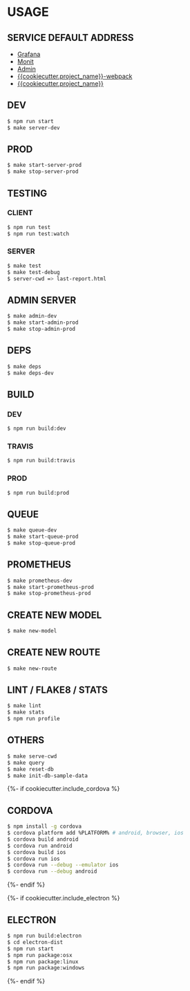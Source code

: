 # USAGE

## SERVICE DEFAULT ADDRESS

* [Grafana](http://127.0.0.1:3000)
* [Monit](http://127.0.0.1:2812)
* [Admin](http://127.0.0.1:31337)
* [{{cookiecutter.project_name}}-webpack](http://127.0.0.1:8080)
* [{{cookiecutter.project_name}}](http://127.0.0.1:8000)

## DEV

```bash
$ npm run start
$ make server-dev
```

## PROD

```bash
$ make start-server-prod
$ make stop-server-prod
```

## TESTING

### CLIENT

```bash
$ npm run test
$ npm run test:watch
```

### SERVER

```bash
$ make test
$ make test-debug
$ server-cwd => last-report.html
```


## ADMIN SERVER

```bash
$ make admin-dev
$ make start-admin-prod
$ make stop-admin-prod
```

## DEPS

```bash
$ make deps
$ make deps-dev
```

## BUILD

### DEV

```bash
$ npm run build:dev
```

### TRAVIS

```bash
$ npm run build:travis
```

### PROD

```bash
$ npm run build:prod
```

## QUEUE

```bash
$ make queue-dev
$ make start-queue-prod
$ make stop-queue-prod
```

## PROMETHEUS

```bash
$ make prometheus-dev
$ make start-prometheus-prod
$ make stop-prometheus-prod
```

## CREATE NEW MODEL

```bash
$ make new-model
```

## CREATE NEW ROUTE

```bash
$ make new-route
```

## LINT / FLAKE8 / STATS

```bash
$ make lint
$ make stats
$ npm run profile
```

## OTHERS

```bash
$ make serve-cwd
$ make query
$ make reset-db
$ make init-db-sample-data
```

{%- if cookiecutter.include_cordova %}
## CORDOVA

```bash
$ npm install -g cordova
$ cordova platform add %PLATFORM% # android, browser, ios
$ cordova build android
$ cordova run android
$ cordova build ios
$ cordova run ios
$ cordova run --debug --emulator ios
$ cordova run --debug android
```
{%- endif %}

{%- if cookiecutter.include_electron %}
## ELECTRON

```bash
$ npm run build:electron
$ cd electron-dist
$ npm run start
$ npm run package:osx
$ npm run package:linux
$ npm run package:windows
```
{%- endif %}

